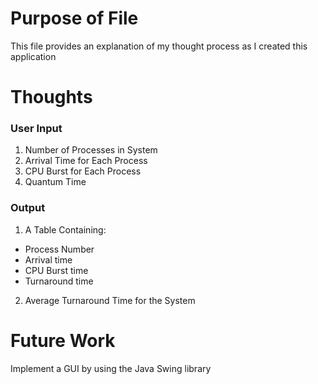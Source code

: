 # Purpose of File
This file provides an explanation of my thought process as I created this application

# Thoughts
### User Input
1. Number of Processes in System
2. Arrival Time for Each Process
3. CPU Burst for Each Process
4. Quantum Time

### Output
1. A Table Containing:
* Process Number
* Arrival time
* CPU Burst time
* Turnaround time 

2. Average Turnaround Time for the System

# Future Work
Implement a GUI by using the Java Swing library
